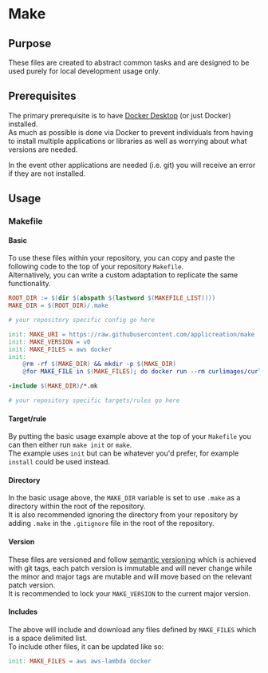 # Make

## Purpose

These files are created to abstract common tasks and are designed to be used purely for local development usage only.

## Prerequisites

The primary prerequisite is to have [Docker Desktop](https://www.docker.com/products/docker-desktop/) (or just Docker) installed.  
As much as possible is done via Docker to prevent individuals from having to install multiple applications or libraries as well as worrying about what versions are needed.

In the event other applications are needed (i.e. git) you will receive an error if they are not installed.

## Usage

### Makefile

#### Basic

To use these files within your repository, you can copy and paste the following code to the top of your repository `Makefile`.  
Alternatively, you can write a custom adaptation to replicate the same functionality.

```makefile
ROOT_DIR := $(dir $(abspath $(lastword $(MAKEFILE_LIST))))
MAKE_DIR = $(ROOT_DIR)/.make

# your repository specific config go here

init: MAKE_URI = https://raw.githubusercontent.com/applicreation/make
init: MAKE_VERSION = v0
init: MAKE_FILES = aws docker
init:
	@rm -rf $(MAKE_DIR) && mkdir -p $(MAKE_DIR)
	@for MAKE_FILE in $(MAKE_FILES); do docker run --rm curlimages/curl -sSL $(MAKE_URI)/$(MAKE_VERSION)/src/$${MAKE_FILE}.mk > $(MAKE_DIR)/$${MAKE_FILE}.mk; done

-include $(MAKE_DIR)/*.mk

# your repository specific targets/rules go here
```

#### Target/rule

By putting the basic usage example above at the top of your `Makefile` you can then either run `make init` or `make`.  
The example uses `init` but can be whatever you'd prefer, for example `install` could be used instead.

#### Directory

In the basic usage above, the `MAKE_DIR` variable is set to use `.make` as a directory within the root of the repository.  
It is also recommended ignoring the directory from your repository by adding `.make` in the `.gitignore` file in the root of the repository.

#### Version

These files are versioned and follow [semantic versioning](https://semver.org/) which is achieved with git tags, 
each patch version is immutable and will never change while the minor and major tags are mutable and will move based on the relevant patch version.  
It is recommended to lock your `MAKE_VERSION` to the current major version.

#### Includes

The above will include and download any files defined by `MAKE_FILES` which is a space delimited list.  
To include other files, it can be updated like so:

```makefile
init: MAKE_FILES = aws aws-lambda docker
```
